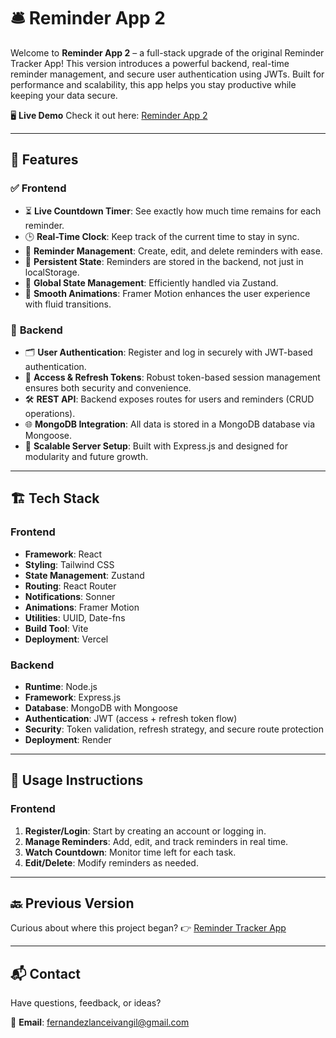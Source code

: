 # 🛎️ Reminder App 2

Welcome to **Reminder App 2** – a full-stack upgrade of the original Reminder Tracker App! This version introduces a powerful backend, real-time reminder management, and secure user authentication using JWTs. Built for performance and scalability, this app helps you stay productive while keeping your data secure.

🖥️ **Live Demo**
Check it out here: [Reminder App 2](https://my-reminder-app-2.vercel.app/)

---

## 📑 Features

### ✅ **Frontend**

- ⏳ **Live Countdown Timer**: See exactly how much time remains for each reminder.
- 🕒 **Real-Time Clock**: Keep track of the current time to stay in sync.
- 📝 **Reminder Management**: Create, edit, and delete reminders with ease.
- 💾 **Persistent State**: Reminders are stored in the backend, not just in localStorage.
- 🧠 **Global State Management**: Efficiently handled via Zustand.
- 🎨 **Smooth Animations**: Framer Motion enhances the user experience with fluid transitions.

### 🔐 **Backend**

- 🗂️ **User Authentication**: Register and log in securely with JWT-based authentication.
- 🔄 **Access & Refresh Tokens**: Robust token-based session management ensures both security and convenience.
- 🛠️ **REST API**: Backend exposes routes for users and reminders (CRUD operations).
- 🌐 **MongoDB Integration**: All data is stored in a MongoDB database via Mongoose.
- 🧱 **Scalable Server Setup**: Built with Express.js and designed for modularity and future growth.

---

## 🏗️ Tech Stack

### Frontend

- **Framework**: React
- **Styling**: Tailwind CSS
- **State Management**: Zustand
- **Routing**: React Router
- **Notifications**: Sonner
- **Animations**: Framer Motion
- **Utilities**: UUID, Date-fns
- **Build Tool**: Vite
- **Deployment**: Vercel

### Backend

- **Runtime**: Node.js
- **Framework**: Express.js
- **Database**: MongoDB with Mongoose
- **Authentication**: JWT (access + refresh token flow)
- **Security**: Token validation, refresh strategy, and secure route protection
- **Deployment**: Render

---

## 📄 Usage Instructions

### Frontend

1. **Register/Login**: Start by creating an account or logging in.
2. **Manage Reminders**: Add, edit, and track reminders in real time.
3. **Watch Countdown**: Monitor time left for each task.
4. **Edit/Delete**: Modify reminders as needed.

---

## 🔙 Previous Version

Curious about where this project began?
👉 [Reminder Tracker App](https://my-reminder-app.vercel.app/)

---

## 📬 Contact

Have questions, feedback, or ideas?

📧 **Email**: [fernandezlanceivangil@gmail.com](mailto:fernandezlanceivangil@gmail.com)
